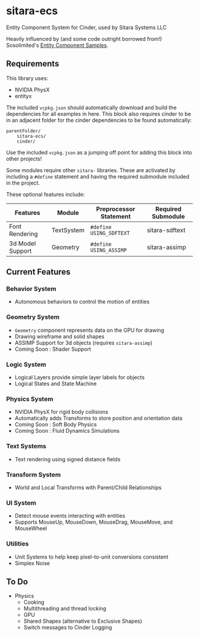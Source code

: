 # sitara-ecs

Entity Component System for Cinder, used by Sitara Systems LLC

Heavily influenced by (and some code outright borrowed from!) Sosolimited's [Entity Component Samples](https://github.com/sosolimited/Entity-Component-Samples).

## Requirements

This library uses:

- NVIDIA PhysX
- entityx

The included `vcpkg.json` should automatically download and build the dependencies for all examples in here. This block also requires cinder to be in an adjacent folder for the cinder dependencies to be found automatically:

    parentFolder/
        sitara-ecs/
        cinder/

Use the included `vcpkg.json` as a jumping off point for adding this block into other projects!

Some modules require other `sitara-` libraries. These are activated by including a `#define` statement and having the required submodule included in the project.

These optional features include:

| Features         | Module     | Preprocessor Statement  | Required Submodule |
| ---------------- | ---------- | ----------------------- | ------------------ |
| Font Rendering   | TextSystem | `#define USING_SDFTEXT` | sitara-sdftext     |
| 3d Model Support | Geometry   | `#define USING_ASSIMP`  | sitara-assimp      |

## Current Features

### Behavior System

- Autonomous behaviors to control the motion of entities

### Geometry System

- `Geometry` component represents data on the GPU for drawing
- Drawing wireframe and solid shapes
- ASSIMP Support for 3d objects (requires `sitara-assimp`)
- Coming Soon : Shader Support

### Logic System

- Logical Layers provide simple layer labels for objects
- Logical States and State Machine

### Physics System

- NVIDIA PhysX for rigid body collisions
- Automatically adds Transforms to store position and orientation data
- Coming Soon : Soft Body Physics
- Coming Soon : Fluid Dynamics Simulations

### Text Systems

- Text rendering using signed distance fields

### Transform System

- World and Local Transforms with Parent/Child Relationships

### UI System

- Detect mouse events interacting with entities
- Supports MouseUp, MouseDown, MouseDrag, MouseMove, and MouseWheel

### Utilities

- Unit Systems to help keep pixel-to-unit conversions consistent
- Simplex Noise

## To Do

- Physics
  - Cooking
  - Multithreading and thread locking
  - GPU
  - Shared Shapes (alternative to Exclusive Shapes)
  - Switch messages to Cinder Logging
